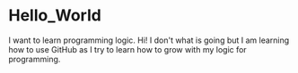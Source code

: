 # Hello_World
I want to learn programming logic.
Hi! I don't what is going but I am learning how to use GitHub as I try to learn how to grow with my logic for programming.
